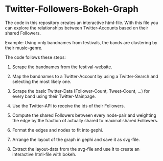 # Twitter-Followers-Bokeh-Graph

The code in this repository creates an interactive html-file. With this file you can explore the relationships between Twitter-Accounts based on their shared Followers.

Example:
Using only bandnames from festivals, the bands are clustering by their music-genre. 


The code follows these steps:

1. Scrape the bandnames from the festival-website.

2. Map the bandnames to a Twitter-Account by using a Twitter-Search and selecting the most likely one.

3. Scrape the basic Twitter-Data (Follower-Count, Tweet-Count, ...) for every band using their Twitter-Mainpage.

4. Use the Twitter-API to receive the ids of their Followers.

5. Compute the shared Followers between every node-pair and weighting the edge by the fraction of actually shared to maximal shared Followers.

6. Format the edges and nodes to fit into gephi.

7. Arrange the layout of the graph in gephi and save it as svg-file.

8. Extract the layout-data from the svg-file and use it to create an interactive html-file with bokeh.
